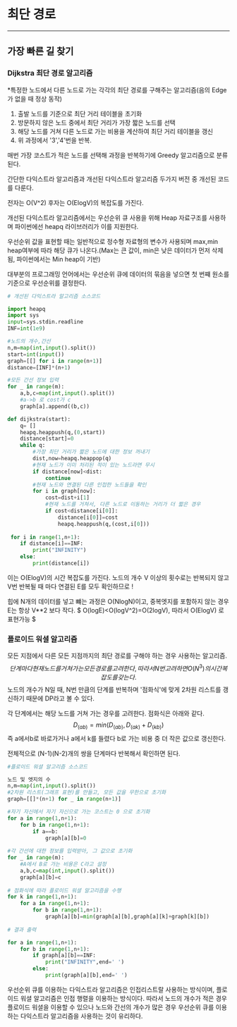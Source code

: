 # 최단 경로

___

## 가장 빠른 길 찾기

### Dijkstra 최단 경로 알고리즘

*특정한 노드에서 다른 노드로 가는 각각의 최단 경로를 구해주는 알고리즘(음의 Edge가 없을 때 정상 동작)

1. 출발 노드를 기준으로 최단 거리 테이블을 초기화
1. 방문하지 않은 노드 중에서 최단 거리가 가장 짧은 노드를 선택
1. 해당 노드를 거쳐 다른 노드로 가는 비용을 계산하여 최단 거리 테이블을 갱신
1. 위 과정에서 '3','4'번을 반복. 

매번 가장 코스트가 적은 노드를 선택해 과정을 반복하기에 Greedy 알고리즘으로 분류된다.

간단한 다익스트라 알고리즘과 개선된 다익스트라 알고리즘 두가지 버전 중 개선된 코드를 다룬다.

전자는 O(V^2) 후자는 O(ElogV)의 복잡도를 가진다.

개선된 다익스트라 알고리즘에서는 우선순위 큐 사용을 위해 Heap 자료구조를 사용하며 파이썬에선 heapq 라이브러리가 이를 지원한다. 

우선순위 값을 표현할 때는 일반적으로 정수형 자료형의 변수가 사용되며 max,min heap여부에 따라 해당 큐가 나온다.(Max는 큰 값이, min은 낮은 데이터가 먼저 삭제 됨, 파이썬에서는 Min heap이 기반)

대부분의 프로그래밍 언어에서는 우선순위 큐에 데이터의 묶음을 넣으면 첫 번쨰 원소를 기준으로 우선순위를 결정한다.

```python
# 개선된 다익스트라 알고리즘 소스코드

import heapq
import sys
input=sys.stdin.readline
INF=int(1e9)

#노드의 개수,간선
n,m=map(int,input().split())
start=int(input())
graph=[[] for i in range(n+1)]
distance=[INF]*(n+1)

#모든 간선 정보 입력
for _ in range(m):
    a,b,c=map(int,input().split())
    #a->b 로 cost가 c
    graph[a].append((b,c))

def dijkstra(start):
    q= []
    heapq.heappush(q,(0,start))
    distance[start]=0
    while q:
        #가장 최단 거리가 짧은 노드에 대한 정보 꺼내기
        dist,now=heapq.heappop(q)
        #현재 노드가 이미 처리된 적이 있는 노드라면 무시
        if distance[now]<dist:
            continue
        #현재 노드와 연결된 다른 인접한 노드들을 확인
        for i in graph[now]:
            cost=dist+i[1]
            #현재 노드를 거쳐서, 다른 노드로 이동하는 거리가 더 짧은 경우
            if cost<distance[i[0]]:
                distance[i[0]]=cost
                heapq.heappush(q,(cost,i[0]))
                
 for i in range(1,n+1):
    if distance[i]==INF:
        print("INFINITY")
    else:
        print(distance[i])
```

이는 O(ElogV)의 시간 복잡도를 가진다. 노드의 개수 V 이상의 횟수로는 반복되지 않고 V번 반복될 때 마다 연결된 E를 모두 확인하므로 ! 

힙에 N개의 데이터를 넣고 뺴는 과정은 O(NlogN)이고, 중복엣지를 포함하지 않는 경우 E는 항상  V**2 보다 작다.
$
O(logE)<O(logV^2)=O(2logV), 따라서 O(ElogV) 로 표현가능 
$


### 플로이드 워셜 알고리즘

모든 지점에서 다른 모든 지점까지의 최단 경로를 구해야 하는 경우 사용하는 알고리즘.
$$
단계마다 현재 노드를 거쳐가는 모든 경로를 고려한다, 따라서 N번 고려하면 O(N^3)의 시간 복잡도를 갖는다.
$$
노드의 개수가 N일 때, N번 만큼의 단계를 반복하며 '점화식'에 맞게 2차원 리스트를 갱신하기 때문에 DP라고 볼 수 있다.

각 단계에서는 해당 노드를 거쳐 가는 경우를 고려한다. 점화식은 아래와 같다. 
$$
D_(ab) = min(D_(ab),D_(ak) + D_(kb))
$$
즉 a에서b로 바로가거나 a에서 k를 들렸다 b로 가는 비용 중 더 작은 값으로 갱신한다.

전체적으로 (N-1)(N-2)개의 쌍을 단계마다 반복해서 확인하면 된다. 

```python
#플로이드 워셜 알고리즘 소스코드

노드 및 엣지의 수
n,m=map(int,input().split())
#2차원 리스트(그래프 표현)를 만들고, 모든 값을 무한으로 초기화
graph=[[]*(n+1) for _ in range(n+1)]

#자기 자신에서 자기 자신으로 가는 코스트는 0 으로 초기화 
for a in range(1,n+1):
    for b in range(1,n+1):
        if a==b:
            graph[a][b]=0
            
#각 간선에 대한 정보를 입력받아, 그 값으로 초기화
for _ in range(m):
    #A에서 B로 가는 비용은 C라고 설정
    a,b,c=map(int,input().split())
    graph[a][b]=c
    
# 점화식에 따라 플로이드 워셜 알고리즘을 수행
for k in range(1,n+1):
    for a in range(1,n+1):
        for b in range(1,n+1):
            graph[a][b]=min(graph[a][b],graph[a][k]+graph[k][b])
            
# 결과 출력

for a in range(1,n+1):
    for b in range(1,n+1):
        if graph[a][b]==INF:
            print("INFINITY",end=' ')
        else:
            print(graph[a][b],end=' ')
```



 우선순위 큐를 이용하는 다익스트라 알고리즘은 인접리스트랄 사용하는 방식이며, 플로이드 워셜 알고리즘은 인접 행렬을 이용하는 방식이다. 따라서 노드의 개수가 적은 경우 플로이드 워셜을 이용할 수 있으나 노드와 간선의 개수가 많은 경우 우선순위 큐를 이용하는 다익스트라 알고리즘을 사용하는 것이 유리하다. 

